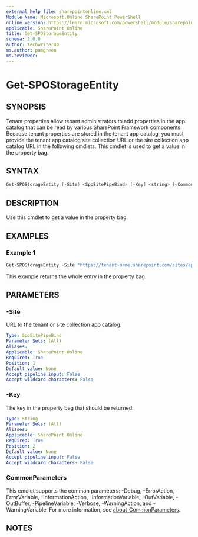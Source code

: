```yaml
---
external help file: sharepointonline.xml
Module Name: Microsoft.Online.SharePoint.PowerShell
online version: https://learn.microsoft.com/powershell/module/sharepoint-online/get-spostorageentity
applicable: SharePoint Online
title: Get-SPOStorageEntity
schema: 2.0.0
author: techwriter40
ms.author: pamgreen
ms.reviewer:
---
```


# Get-SPOStorageEntity

## SYNOPSIS

Tenant properties allow tenant administrators to add properties in the app catalog that can be read by various SharePoint Framework components. Because tenant properties are stored in the tenant app catalog, you must provide the tenant app catalog site collection URL or the site collection app catalog URL in the following cmdlets.
This cmdlet is used to get a value in the property bag.

## SYNTAX

```powershell
Get-SPOStorageEntity [-Site] <SpoSitePipeBind> [-Key] <string> [<CommonParameters>]
```

## DESCRIPTION

Use this cmdlet to get a value in the property bag.

## EXAMPLES

### Example 1

```powershell
Get-SPOStorageEntity -Site "https://tenant-name.sharepoint.com/sites/app-catalog" -Key "MyCustomValues"
```

This example returns the whole entry in the property bag.

## PARAMETERS

### -Site

URL to the tenant or site collection app catalog.

```yaml
Type: SpoSitePipeBind
Parameter Sets: (All)
Aliases:
Applicable: SharePoint Online
Required: True
Position: 1
Default value: None
Accept pipeline input: False
Accept wildcard characters: False
```

### -Key

The key in the property bag that should be returned.

```yaml
Type: String
Parameter Sets: (All)
Aliases:
Applicable: SharePoint Online
Required: True
Position: 2
Default value: None
Accept pipeline input: False
Accept wildcard characters: False
```

### CommonParameters

This cmdlet supports the common parameters: -Debug, -ErrorAction, -ErrorVariable, -InformationAction, -InformationVariable, -OutVariable, -OutBuffer, -PipelineVariable, -Verbose, -WarningAction, and -WarningVariable. For more information, see [about_CommonParameters](https://go.microsoft.com/fwlink/p/?LinkID=113216).

## NOTES
